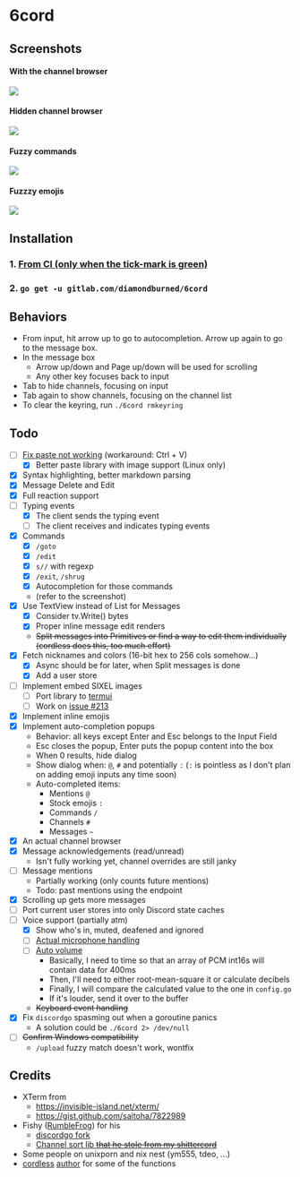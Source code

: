 # 6cord

## Screenshots

#### With the channel browser

![](http://u.cubeupload.com/diamondburned/i804yI.png)

#### Hidden channel browser

![](http://u.cubeupload.com/diamondburned/1jGJNU.png)

#### Fuzzy commands

![](http://u.cubeupload.com/diamondburned/H86qdB.png)

#### Fuzzzy emojis

![](http://u.cubeupload.com/diamondburned/dX90YD.png)

## Installation

### 1. [From CI (only when the tick-mark is green)](https://gitlab.com/diamondburned/6cord/builds/artifacts/master/file/6cord?job=compile)

### 2. `go get -u gitlab.com/diamondburned/6cord`

## Behaviors

- From input, hit arrow up to go to autocompletion. Arrow up again to go to the message box.
- In the message box
  - Arrow up/down and Page up/down will be used for scrolling
  - Any other key focuses back to input
- Tab to hide channels, focusing on input
- Tab again to show channels, focusing on the channel list
- To clear the keyring, run `./6cord rmkeyring`

## Todo

- [ ] [Fix paste not working](https://github.com/rivo/tview/issues/133) (workaround: Ctrl + V)
    - [x] Better paste library with image support (Linux only)
- [x] Syntax highlighting, better markdown parsing
- [x] Message Delete and Edit
- [x] Full reaction support
- [ ] Typing events
	- [x] The client sends the typing event
	- [ ] The client receives and indicates typing events
- [x] Commands
    - [x] `/goto`
    - [x] `/edit`
    - [x] `s//` with regexp
    - [x] `/exit`, `/shrug`
    - [x] Autocompletion for those commands
	- (refer to the screenshot)
- [x] Use TextView instead of List for Messages
	- [x] Consider tv.Write() bytes
	- [x] Proper inline message edit renders
	- ~~Split messages into Primitives or find a way to edit them individually (cordless does this, too much effort)~~
- [x] Fetch nicknames and colors (16-bit hex to 256 cols somehow...)
	- [x] Async should be for later, when Split messages is done
	- [x] Add a user store
- [ ] Implement embed SIXEL images
    - [ ] Port library to [termui](https://github.com/gizak/termui)
    - [ ] Work on [issue #213](https://github.com/gizak/termui/issues/213)
- [x] Implement inline emojis
- [x] Implement auto-completion popups
	- Behavior: all keys except Enter and Esc belongs to the Input Field
	- Esc closes the popup, Enter puts the popup content into the box
	- When 0 results, hide dialog
	- Show dialog when: `@`, `#` and potentially `:` (`:` is pointless as I don't plan on adding emoji inputs any time soon)
	- Auto-completed items:
    	- Mentions `@`
    	- Stock emojis `:`
		- Commands `/`
		- Channels `#`
		- Messages `~`
- [x] An actual channel browser
- [x] Message acknowledgements (read/unread)
	- Isn't fully working yet, channel overrides are still janky
- [ ] Message mentions
	- Partially working (only counts future mentions)
	- Todo: past mentions using the endpoint
- [x] Scrolling up gets more messages
- [ ] Port current user stores into only Discord state caches
- [ ] Voice support (partially atm)
	- [x] Show who's in, muted, deafened and ignored
	- [ ] [Actual microphone handling](https://github.com/gordonklaus/portaudio/blob/master/examples/record.go)
	- [ ] [Auto volume](https://dsp.stackexchange.com/questions/46147/how-to-get-the-volume-level-from-pcm-audio-data)
		- Basically, I need to time so that an array of PCM int16s will contain data for 400ms
		- Then, I'll need to either root-mean-square it or calculate decibels 
		- Finally, I will compare the calculated value to the one in `config.go`
		- If it's louder, send it over to the buffer
	- ~~Keyboard event handling~~
- [x] Fix `discordgo` spasming out when a goroutine panics
	- A solution could be `./6cord 2> /dev/null`
- [ ] ~~Confirm Windows compatibility~~
	- `/upload` fuzzy match doesn't work, wontfix

## Credits

- XTerm from 
	- https://invisible-island.net/xterm/
	- https://gist.github.com/saitoha/7822989
- Fishy ([RumbleFrog](https://github.com/rumblefrog)) for his
	- [discordgo fork](https://github.com/rumblefrog/discordgo)
	- [Channel sort lib ~~that he stole from my shittercord~~](https://gist.github.com/rumblefrog/c9ebd9fb84a8955495d4fb7983345530)
- Some people on unixporn and nix nest (ym555, tdeo, ...)
- [cordless](https://github.com/Bios-Marcel/cordless) [author](https://github.com/Bios-Marcel) for some of the functions

